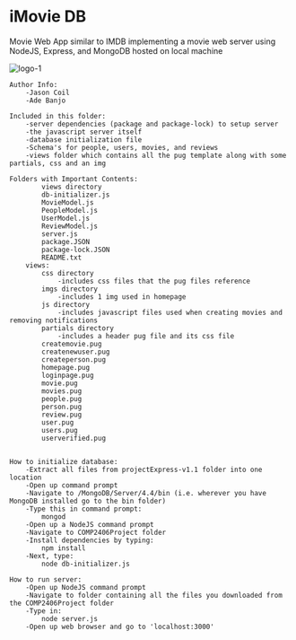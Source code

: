 # iMovie DB
Movie Web App similar to IMDB implementing a movie web server using NodeJS, Express, and MongoDB hosted on local machine

![logo-1](https://user-images.githubusercontent.com/86802653/125035728-2a887400-e060-11eb-856b-10e1ae00503d.png)



	Author Info:
		-Jason Coil
		-Ade Banjo
	
	Included in this folder:
		-server dependencies (package and package-lock) to setup server
		-the javascript server itself
		-database initialization file
		-Schema's for people, users, movies, and reviews
		-views folder which contains all the pug template along with some partials, css and an img
	
	Folders with Important Contents:
			views directory
			db-initializer.js
			MovieModel.js
			PeopleModel.js
			UserModel.js
			ReviewModel.js
			server.js
			package.JSON
			package-lock.JSON
			README.txt
		views:
			css directory
				-includes css files that the pug files reference
			imgs directory
				-includes 1 img used in homepage
			js directory 
				-includes javascript files used when creating movies and removing notifications
			partials directory
				-includes a header pug file and its css file
			createmovie.pug
			createnewuser.pug
			createperson.pug
			homepage.pug
			loginpage.pug
			movie.pug
			movies.pug
			people.pug
			person.pug
			review.pug
			user.pug
			users.pug
			userverified.pug


	How to initialize database:
		-Extract all files from projectExpress-v1.1 folder into one location
		-Open up command prompt
		-Navigate to /MongoDB/Server/4.4/bin (i.e. wherever you have MongoDB installed go to the bin folder)
		-Type this in command prompt:
			mongod
		-Open up a NodeJS command prompt
		-Navigate to COMP2406Project folder 
		-Install dependencies by typing: 
			npm install
		-Next, type:
			node db-initializer.js

	How to run server:
		-Open up NodeJS command prompt
		-Navigate to folder containing all the files you downloaded from the COMP2406Project folder
		-Type in:
			node server.js
		-Open up web browser and go to 'localhost:3000'






	
